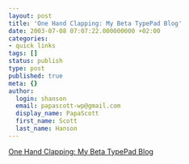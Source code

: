 ```yaml
---
layout: post
title: 'One Hand Clapping: My Beta TypePad Blog'
date: 2003-07-08 07:07:22.000000000 +02:00
categories:
- quick links
tags: []
status: publish
type: post
published: true
meta: {}
author:
  login: shanson
  email: papascott-wp@gmail.com
  display_name: PapaScott
  first_name: Scott
  last_name: Hanson
---
```

<p><a title="I didn't get very far" href="http://papascott.typepad.com/">One Hand Clapping: My Beta TypePad Blog</a></p>
